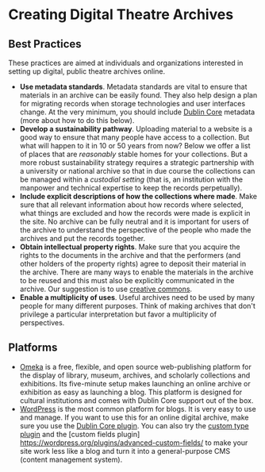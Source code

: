 # Creating Digital Theatre Archives

## Best Practices

These practices are aimed at individuals and organizations interested in setting up digital, public theatre archives online.

- **Use metadata standards**. Metadata standards are vital to ensure that materials in an archive can be easily found. They also help design a plan for migrating records when storage technologies and user interfaces change. At the very minimum, you should include [Dublin Core](http://www.dcc.ac.uk/resources/metadata-standards/dublin-core) metadata (more about how to do this below).
-  **Develop a sustainability pathway**. Uploading material to a website is a good way to ensure that many people have access to a collection. But what will happen to it in 10 or 50 years from now? Below we offer a list of places that are *reasonably* stable homes for your collections. But a more robust sustainability strategy requires a strategic partnership with a university or national archive so that in due course the collections can be managed within a *custodial setting* (that is, an institution with the manpower and technical expertise to keep the records perpetually).
-  **Include explicit descriptions of how the collections where made**. Make sure that all relevant information about how records where selected, what things are excluded and how the records were made is explicit in the site. No archive can be fully neutral and it is important for users of the archive to understand the perspective of the people who made the archives and put the records together.
-  **Obtain intellectual property rights**. Make sure that you acquire the rights to the documents in the archive and that the performers (and other holders of the property rights) agree to deposit their material in the archive. There are many ways to enable the materials in the archive to be reused and this must also be explicitly communicated in the archive. Our suggestion is to use [creative commons](https://creativecommons.org/).
-  **Enable a multiplicity of uses**. Useful archives need to be used by many people for many different purposes. Think of making archives that don't privilege a particular interpretation but favor a multiplicity of perspectives.

## Platforms

- [Omeka](https://omeka.org/) is a free, flexible, and open source web-publishing platform for the display of library, museum, archives, and scholarly collections and exhibitions. Its five-minute setup makes launching an online archive or exhibition as easy as launching a blog. This platform is designed for cultural institutions and comes with Dublin Core support out of the box.
- [WordPress](https://wordpress.com/) is the most common platform for blogs. It is very easy to use and manage. If you want to use this for an online digital archive, make sure you use the [Dublin Core plugin](https://wordpress.org/plugins/dublin-core-metadata/). You can also try the [custom type plugin](https://wordpress.org/plugins/custom-post-type-ui/) and the [custom fields plugin] https://wordpress.org/plugins/advanced-custom-fields/ to make your site work less like a blog and turn it into a general-purpose CMS (content management system).
